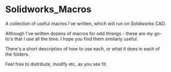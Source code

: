 # Solidworks_Macros
A collection of useful macros I've written, which will run on Solidworks CAD.

Although I've written dozens of macros for odd thisngs - these are my go-to's that I use all the time.  I hope you find them similarly useful.

There's a short description of how to use each, or what it does in each of the folders.

Feel free to distribute, modify etc, as you see fit.
